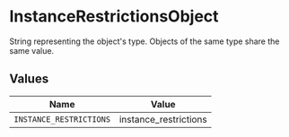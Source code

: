 # InstanceRestrictionsObject

String representing the object's type. Objects of the same type share the same value.


## Values

| Name                    | Value                   |
| ----------------------- | ----------------------- |
| `INSTANCE_RESTRICTIONS` | instance_restrictions   |